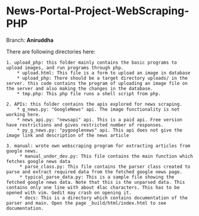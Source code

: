 # News-Portal-Project-WebScraping-PHP
Branch: **Aniruddha**

There are following directories here:  
  
	1. upload_php: this folder mainly contains the basic programs to upload images, and run programs through php.
		* upload.html: This file is a form to upload an image in database
		* upload_php: There should be a target directory uploads/ in the server. this code contains the program of uploading an image file on the server and also making the changes in the database.
		* tmp.php: This php file runs a shell script from php.
	
	2. APIs: this folder contains the apis explored for news scraping.
		* g_news.py: "GoogleNews" api. The image functionality is not working here.
		* news_api.py: "newsapi" api. This is a paid api. Free version have restrictions and gives restricted number of responses.
		* py_g_news.py: "pygooglenews" api. This api does not give the image link and description of the news article
		
	3. manual: wrote own webscraping program for extracting articles from google news.
		 * manual_under_dev.py: This file contains the main function which fetches google news data
		 * parse_class.py: This file contains the parser class created to parse and extract required data from the fetched google news page.
		 * typical_parse_data.py: This is a sample file showing the fetched google news data. Note that this is the unparsed data. This contains only one line with about 4lac characters. This has to be opened with vim. Gedit may crash on opening it.
		 * docs: This is a directory which contains documentation of the parser and main. Open the page _build/html/index.html to see documentation.
